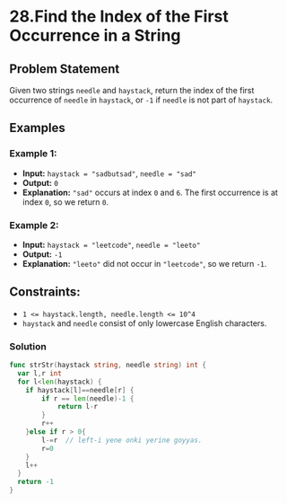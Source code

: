 # 28.Find the Index of the First Occurrence in a String

## Problem Statement

Given two strings `needle` and `haystack`, return the index of the first occurrence of `needle` in `haystack`, or `-1` if `needle` is not part of `haystack`.

## Examples

### Example 1:
- **Input:** `haystack = "sadbutsad"`, `needle = "sad"`
- **Output:** `0`
- **Explanation:** `"sad"` occurs at index `0` and `6`. The first occurrence is at index `0`, so we return `0`.

### Example 2:
- **Input:** `haystack = "leetcode"`, `needle = "leeto"`
- **Output:** `-1`
- **Explanation:** `"leeto"` did not occur in `"leetcode"`, so we return `-1`.

## Constraints:
- `1 <= haystack.length, needle.length <= 10^4`
- `haystack` and `needle` consist of only lowercase English characters.

### Solution 
```go
func strStr(haystack string, needle string) int {
  var l,r int 
  for l<len(haystack) {
	if haystack[l]==needle[r] {
		if r == len(needle)-1 {
			return l-r   
		}
		r++
	}else if r > 0{	  
		l-=r  // left-i yene onki yerine goyyas.
		r=0
	} 
	l++
  }
  return -1  
}
```